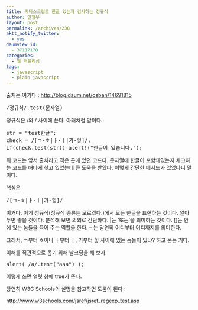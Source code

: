 ```yaml
---
title: 자바스크립트 한글 있는지 검사하는 정규식
author: 안형우
layout: post
permalink: /archives/238
aktt_notify_twitter:
  - yes
daumview_id:
  - 37117170
categories:
  - 웹 퍼블리싱
tags:
  - javascript
  - plain javascript
---
```

출처는 여기다 : <a href="http://blog.daum.net/osban/14691815" target="_blank">http://blog.daum.net/osban/14691815</a>

<pre class="brush:js">/정규식/.test(문자열)</pre>



정규식은 /와 / 사이에 쓴다. 아래처럼 말이다.

<pre class="brush:js">str = "test한글";
check = /[ㄱ-ㅎ|ㅏ-ㅣ|가-힣]/;
if(check.test(str)) alert!("한글이 있습니다.");
</pre>

위 코드는 앞서 출처라고 적은 곳에 있던 코드다. 문자열에 한글이 포함돼있는지 체크하는 코드를 애타게 찾고 있었는데 큰 도움을 받았다. 이렇게 간단한 메서드가 있었다니 말이다.

핵심은 

<pre class="brush:plain">/[ㄱ-ㅎ|ㅏ-ㅣ|가-힣]/</pre>

이거다. 이게 정규식(정규식 종류는 모르겠다.)에서 모든 한글을 표현하는 것이다. 알아 두면 좋을 것이다. 분석해 보면 의외로 간단하다. |는 &#8216;또는&#8217;을 의미하는 것이다. []는 안에 있는 놈들을 묶어 주는 역할을 한다. &#8211; 는 당연히 어디부터 어디까지를 의미한다.

그래서, ㄱ부터 ㅎ이나 ㅏ부터 ㅣ, 가부터 힣 사이에 있는 놈들이 있냐? 하고 묻는 거다.

이해를 직관적으로 돕기 위해 날코딩을 해 보자.

<pre class="brush:js">alert( /a/.test("aaa") );
</pre>

이렇게 쓰면 얼럿 창에 true가 뜬다.

당연히 W3C Schools의 설명을 참고하면 도움이 된다 :

<a href="http://www.w3schools.com/jsref/jsref_regexp_test.asp" target="_blank">http://www.w3schools.com/jsref/jsref_regexp_test.asp</a>
